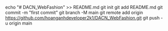 echo "# DACN_WebFashion" >> README.md
git init
git add README.md
git commit -m "first commit"
git branch -M main
git remote add origin https://github.com/hoanganhdeveloper2k1/DACN_WebFashion.git
git push -u origin main
